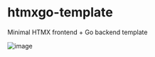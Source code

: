 # htmxgo-template
Minimal HTMX frontend + Go backend template


![image](https://github.com/soypat/htmxgo-template/assets/26156425/9b81c142-3600-4ee5-a3a5-061a94e070ed)
